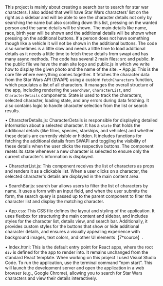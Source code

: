 This project is mainly about creating a search bar to search for star war characters. I also added that we’ll have Star Wars characters’ list on the right as a sidebar and will be able to see the character details not only by searching the name but also scrolling down this list, pressing on the wanted person and the same details will be shown. The main details like name, race, birth year will be shown and the additional details will be shown when pressing on the additional buttons. If a person does not have something though like a vehicle it will not be shown in the additional buttons. 
The code also sometimes is a little slow and needs a little time to load additional details as it needs a little time to fetch these details from swapi and has many async methods.
The code has several 2 main files: src and public. 
In the public file we have the main site logo and public.js in which we write how to display the given photo and the name of the site.
•	App.js:  This is the core file where everything comes together. It fetches the character data from the Star Wars API (SWAPI) using a custom `fetchCharacters` function, which populates a list of all characters. It manages the overall structure of the app, including rendering the `SearchBar`, `CharacterList`, and `CharacterDetails` components. State is used to track the characters, selected character, loading state, and any errors during data fetching. It also contains logic to handle character selection from the list or search results.
   
•	CharacterDetails.js: CharacterDetails is responsible for displaying detailed information about a selected character. It has a `state` that holds the additional details (like films, species, starships, and vehicles) and whether these details are currently visible or hidden. It includes functions for fetching the additional details from SWAPI and toggling the visibility of these details when the user clicks the respective buttons. The component resets its state whenever a new character is selected to ensure only the current character's information is displayed.
   
•	CharacterList.js: This component receives the list of characters as props and renders it as a clickable list. When a user clicks on a character, the selected character's details are displayed in the main content area.
   
•	SearchBar.js: search bar allows users to filter the list of characters by name. It uses a form with an input field, and when the user submits the form, the search query is passed up to the parent component to filter the character list and display the matching character.
   
•	App.css: This CSS file defines the layout and styling of the application. It uses flexbox for structuring the main content and sidebar, and includes styles for the character list, details view, and search bar. Additionally, it provides custom styles for the buttons that show or hide additional character details, and ensures a visually appealing experience with background images, text colors, and other UI elements【7†source】.

•	Index.html: This is the default entry point for React apps, where the root `div` is defined for the app to render into. It remains unchanged from the standard React template.
When working on this project I used Visual Studio Code. To run the application, use the terminal command “npm start”. This will launch the development server and open the application in a web browser (e.g., Google Chrome), allowing you to search for Star Wars characters and view their details interactively.
